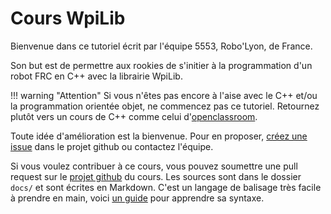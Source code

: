 # Cours WpiLib

Bienvenue dans ce tutoriel écrit par l'équipe 5553, Robo'Lyon, de France.

Son but est de permettre aux rookies de s'initier à la programmation d'un robot FRC en C++ avec la librairie WpiLib.

!!! warning "Attention"
    Si vous n'êtes pas encore à l'aise avec le C++ et/ou la programmation orientée objet, ne commencez pas ce tutoriel. Retournez plutôt vers un cours de C++ comme celui d'[openclassroom](https://openclassrooms.com/fr/courses/1894236-programmez-avec-le-langage-c).

Toute idée d'amélioration est la bienvenue. Pour en proposer, [créez une issue](https://github.com/Team5553-RoboLyon/Cours-WpiLib/issues/new) dans le projet github ou contactez l'équipe.

Si vous voulez contribuer à ce cours, vous pouvez soumettre une pull request sur le [projet github](https://github.com/Team5553-RoboLyon/Cours-WpiLib) du cours. Les sources sont dans le dossier `docs/` et sont écrites en Markdown. C'est un langage de balisage très facile à prendre en main, voici [un guide](https://guides.github.com/features/mastering-markdown/) pour apprendre sa syntaxe.